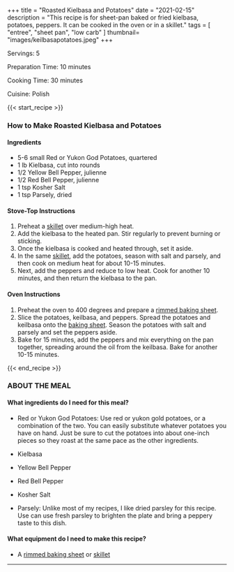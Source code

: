 +++
title = "Roasted Kielbasa and Potatoes"
date = "2021-02-15"
description = "This recipe is for sheet-pan baked or fried kielbasa, potatoes, peppers. It can be cooked in the oven or in a skillet."
tags = [
    "entree",
    "sheet pan",
    "low carb"
]
thumbnail= "images/keilbasapotatoes.jpeg"
+++

Servings: 5 <!--more-->

Preparation Time: 10 minutes 

Cooking Time: 30 minutes 

Cuisine: Polish 

{{< start_recipe >}}

### How to Make Roasted Kielbasa and Potatoes 

#### Ingredients 

* 5-6 small Red or Yukon God Potatoes, quartered
* 1 lb Kielbasa, cut into rounds 
* 1/2 Yellow Bell Pepper, julienne 
* 1/2 Red Bell Pepper, julienne
* 1 tsp Kosher Salt
* 1 tsp Parsely, dried 

#### Stove-Top Instructions

1. Preheat a [skillet](https://amzn.to/3lfBGLa) over medium-high heat.
2. Add the kielbasa to the heated pan. Stir regularly to prevent burning or sticking.
3. Once the kielbasa is cooked and heated through, set it aside. 
4. In the same [skillet](https://amzn.to/3lfBGLa), add the potatoes, season with salt and parsely, and then cook on medium heat for about 10-15 minutes. 
5. Next, add the peppers and reduce to low heat. Cook for another 10 minutes, and then return the kielbasa to the pan. 

#### Oven Instructions 

1. Preheat the oven to 400 degrees and prepare a [rimmed baking sheet](https://amzn.to/3I126tD). 
2. Slice the potatoes, keilbasa, and peppers. Spread the potatoes and keilbasa onto the [baking sheet](https://amzn.to/3I126tD). Season the potatoes with salt and parsely and set the peppers aside. 
3. Bake for 15 minutes, add the peppers and mix everything on the pan together, spreading around the oil from the keilbasa. Bake for another 10-15 minutes. 

{{< end_recipe >}}

### ABOUT THE MEAL 

#### What ingredients do I need for this meal?

* Red or Yukon God Potatoes: Use red or yukon gold potatoes, or a combination of the two. You can easily substitute whatever potatoes you have on hand. Just be sure to cut the potatoes into about one-inch pieces so they roast at the same pace as the other ingredients. 

* Kielbasa

* Yellow Bell Pepper

* Red Bell Pepper

* Kosher Salt

* Parsely: Unlike most of my recipes, I like dried parsley for this recipe. Use can use fresh parsley to brighten the plate and bring a peppery taste to this dish.

#### What equipment do I need to make this recipe?

* A [rimmed baking sheet](https://amzn.to/3I126tD) or [skillet](https://amzn.to/3lfBGLa)

---- 
